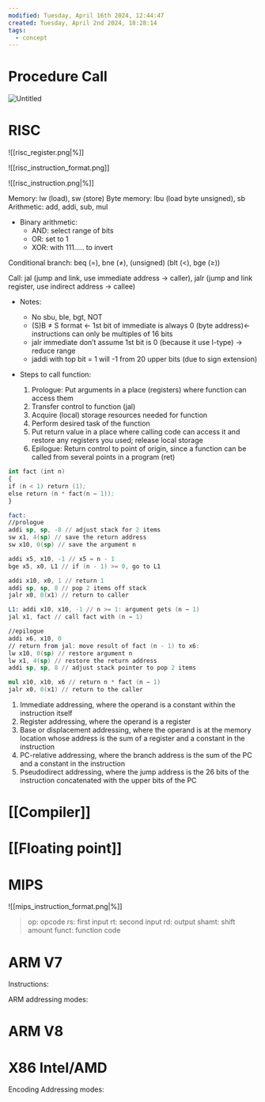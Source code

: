 ```yaml
---
modified: Tuesday, April 16th 2024, 12:44:47
created: Tuesday, April 2nd 2024, 18:28:14
tags:
  - concept
---
```

# Procedure Call

![Untitled](Spaces/Study/EE/RISC-V/Untitled.png)


# RISC
![[risc_register.png|%]]

![[risc_instruction_format.png]]

![[risc_instruction.png|%]]

Memory: lw (load), sw (store)
Byte memory: lbu (load byte unsigned), sb 
Arithmetic: add, addi, sub, mul
- Binary arithmetic:
	- AND: select range of bits
	- OR: set to 1
	- XOR: with 111….. to invert 

Conditional branch: beq (=), bne (≠), (unsigned) (blt (<), bge (≥)) 

Call: jal (jump and link, use immediate address → caller), jalr (jump and link register, use indirect address → callee)

- Notes: 
	- No sbu, ble, bgt, NOT
	- (S)B ≠ S format ← 1st bit of immediate is always 0 (byte address)← instructions can only be multiples of 16 bits
	- jalr immediate don’t assume 1st bit is 0 (because it use I-type) → reduce range
	- jaddi with top bit = 1 will -1 from 20 upper bits (due to sign extension)

- Steps to call function:
	1. Prologue: Put arguments in a place (registers) where function can access them
	2. Transfer control to function (jal)
	3. Acquire (local) storage resources needed for function
	4. Perform desired task of the function
	5. Put return value in a place where calling code can access it and restore any registers you used; release local storage
	6. Epilogue: Return control to point of origin, since a function can be called from several points in a program (ret)

```nasm
int fact (int n)
{
if (n < 1) return (1);
else return (n * fact(n − 1));
}
```

```nasm
fact:
//prologue 
addi sp, sp, -8 // adjust stack for 2 items
sw x1, 4(sp) // save the return address
sw x10, 0(sp) // save the argument n

addi x5, x10, -1 // x5 = n - 1
bge x5, x0, L1 // if (n - 1) >= 0, go to L1

addi x10, x0, 1 // return 1
addi sp, sp, 8 // pop 2 items off stack
jalr x0, 0(x1) // return to caller

L1: addi x10, x10, -1 // n >= 1: argument gets (n − 1)
jal x1, fact // call fact with (n − 1)

//epilogue
addi x6, x10, 0 
// return from jal: move result of fact (n - 1) to x6:
lw x10, 0(sp) // restore argument n
lw x1, 4(sp) // restore the return address
addi sp, sp, 8 // adjust stack pointer to pop 2 items

mul x10, x10, x6 // return n * fact (n − 1)
jalr x0, 0(x1) // return to the caller
```

1. Immediate addressing, where the operand is a constant within the instruction itself
2. Register addressing, where the operand is a register
3. Base or displacement addressing, where the operand is at the memory location whose address is the sum of a register and a constant in the instruction
4. PC-relative addressing, where the branch address is the sum of the PC and a constant in the instruction
5. Pseudodirect addressing, where the jump address is the 26 bits of the instruction concatenated with the upper bits of the PC


# [[Compiler]]

# [[Floating point]]

# MIPS
![[mips_instruction_format.png|%]]
> op: opcode
> rs: first input 
> rt: second input 
> rd: output
> shamt: shift amount
> funct: function code


# ARM V7
Instructions:

ARM addressing modes:


# ARM V8



# X86 Intel/AMD
Encoding 
Addressing modes:

